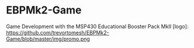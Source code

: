 # EBPMk2-Game
Game Development with the MSP430 Educational Booster Pack MkII
[logo]: https://github.com/trevortomesh/EBPMk2-Game/blob/master/img/promo.png

